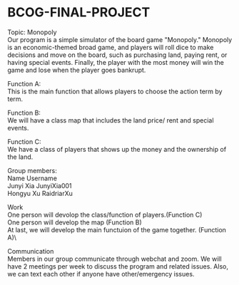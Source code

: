 # BCOG-FINAL-PROJECT
Topic: Monopoly\
Our program is a simple simulator of the board game "Monopoly." Monopoly is an economic-themed broad game, and players will roll dice to make decisions and move on the board, such as purchasing land, paying rent, or having special events. Finally, the player with the most money will win the game and lose when the player goes bankrupt. 

Function A:\
This is the main function that allows players to choose the action term by term. 

Function B:\
We will have a class map that includes the land price/ rent and special events. 

Function C:\
We have a class of players that shows up the money and the ownership of the land.    


Group members:\
Name     Username \
Junyi Xia  JunyiXia001\
Hongyu Xu  RaidriarXu

Work\
One person will devolop the class/function of players.(Function C)\
One person will develop the map (Function B)\
At last, we will develop the main functuion of the game together. (Function A)\


Communication\
Members in our group communicate through webchat and zoom. We will have 2 meetings per week to discuss the program and related issues. Also, we can text each other if anyone have other/emergency issues. 


